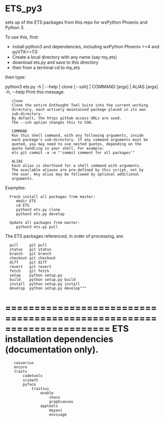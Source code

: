 # ETS_py3
sets up of the ETS packages from this repo for wxPython Phoenix and Python 3.

To use this, first:
- install python3 and dependencies, including wxPython Phoenix >=4 and pyVTK>=7.0
- Create a local directory with any name (say my_ets)
- download ets.py and save to this directory
- then from a terminal cd to my_ets

then type: 

python3 ets.py -h | --help | clone [--ssh] | COMMAND [args] | ALIAS [args]
   -h, --help  Print this message.

       clone       
       Clone the entire Enthought Tool Suite into the current working
       directory, each actively maintained package placed in its own
       sub-directory.
       By default, the https github access URLs are used.
       The --ssh option changes this to SSH.

       COMMAND     
       Run this shell command, with any following arguments, inside
       each package's sub-directory. If any command arguments must be
       quoted, you may need to use nested quotes, depending on the
       quote handling in your shell. For example:
       ets git commit -a -m "'commit comment for all packages'"

       ALIAS       
       Each alias is shorthand for a shell command with arguments.
       The available aliases are pre-defined by this script, not by
       the user. Any alias may be followed by optional additional
       arguments.




   Examples:
   
      Fresh install all packages from master:
         mkdir ETS
         cd ETS
         python3 ets.py clone
         python3 ets.py develop

      Update all packages from master:
         python3 ets.py pull

   The ETS packages referenced, in order of processing, are:

      pull     git pull
      status   git status
      branch   git branch
      checkout git checkout
      diff     git diff
      revert   git revert
      fetch    git fetch
      setup    python setup.py
      build    python setup.py build
      install  python setup.py install
      develop  python setup.py develop"""

======================================================================
ETS installation dependencies (documentation only).
======================================================================

        casuarius
        encore
        traits
            codetools
            scimath
            pyface
                traitsui
                    enable
                        chaco
                        graphcanvas
                    apptools
                        mayavi
                        envisage
